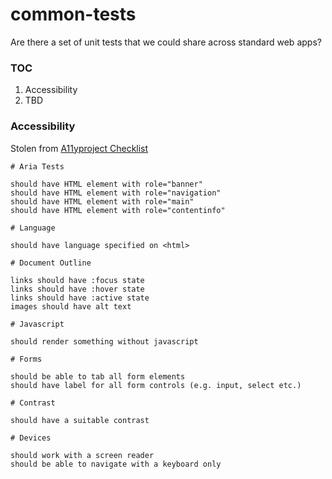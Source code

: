# common-tests

Are there a set of unit tests that we could share across standard web apps? 

### TOC
1. Accessibility
2. TBD

### Accessibility

Stolen from [A11yproject Checklist](http://a11yproject.com/checklist.html)

```
# Aria Tests

should have HTML element with role="banner"
should have HTML element with role="navigation"
should have HTML element with role="main"
should have HTML element with role="contentinfo"

# Language

should have language specified on <html> 

# Document Outline

links should have :focus state 
links should have :hover state 
links should have :active state
images should have alt text

# Javascript 

should render something without javascript

# Forms

should be able to tab all form elements
should have label for all form controls (e.g. input, select etc.)

# Contrast

should have a suitable contrast

# Devices

should work with a screen reader
should be able to navigate with a keyboard only
```


